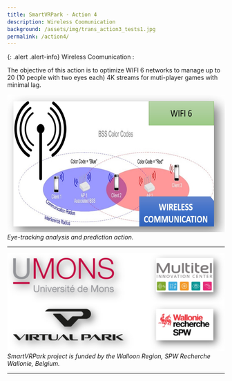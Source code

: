 ```yaml
---
title: SmartVRPark - Action 4
description: Wireless Coomunication
background: /assets/img/trans_action3_tests1.jpg
permalink: /action4/
---
```


{: .alert .alert-info}
Wireless Coomunication :

The objective of this action is to optimize WIFI 6 networks to manage up to 20 (10 people with two eyes each) 4K streams for muti-player games with minimal lag. 

![Project partners](https://raw.githubusercontent.com/numediart/SmartVRPark/main/assets/img/smartvr_action4.jpg)
_Eye-tracking analysis and prediction action._


---

![Project partners](https://raw.githubusercontent.com/numediart/SmartVRPark/main/assets/img/smartvr_partners.jpg)
_SmartVRPark project is funded by the Walloon Region, SPW Recherche Wallonie, Belgium._

---